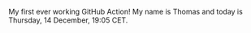 My first ever working GitHub Action!
My name is Thomas and today is Thursday, 14 December, 19:05 CET. 
